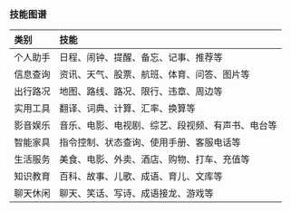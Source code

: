 ### 技能图谱

| 类别 | 技能 |
| :--- | :--- |
| 个人助手 | 日程、闹钟、提醒、备忘、记事、推荐等 |
| 信息查询 | 资讯、天气、股票、航班、体育、问答、图片等 |
| 出行路况 | 地图、路线、路况、限行、违章、周边等 |
| 实用工具 | 翻译、词典、计算、汇率、换算等 |
| 影音娱乐 | 音乐、电影、电视剧、综艺、段视频、有声书、电台等 |
| 智能家具 | 指令控制、状态查询、使用手册、客服电话等 |
| 生活服务 | 美食、电影、外卖、酒店、购物、打车、充值等 |
| 知识教育 | 百科、故事、儿歌、成语、育儿、文库等 |
| 聊天休闲 | 聊天、笑话、写诗、成语接龙、游戏等 |
